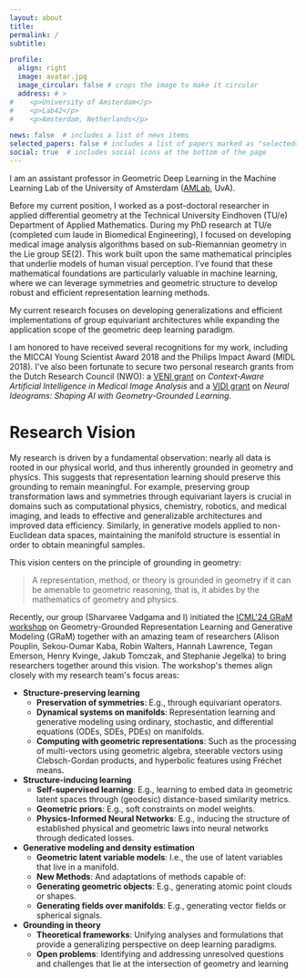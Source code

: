 ```yaml
---
layout: about
title: 
permalink: /
subtitle: 	

profile:
  align: right
  image: avatar.jpg
  image_circular: false # crops the image to make it circular
  address: # >
#    <p>University of Amsterdam</p>
#    <p>Lab42</p>
#    <p>Amsterdam, Netherlands</p>

news: false  # includes a list of news items
selected_papers: false # includes a list of papers marked as "selected={true}"
social: true  # includes social icons at the bottom of the page
---
```


I am an assistant professor in Geometric Deep Learning in the Machine Learning Lab of the University of Amsterdam ([AMLab](https://amlab.science.uva.nl/), UvA).

Before my current position, I worked as a post-doctoral researcher in applied differential geometry at the Technical University Eindhoven (TU/e) Department of Applied Mathematics. During my PhD research at TU/e (completed cum laude in Biomedical Engineering), I focused on developing medical image analysis algorithms based on sub-Riemannian geometry in the Lie group SE(2). This work built upon the same mathematical principles that underlie models of human visual perception. I've found that these mathematical foundations are particularly valuable in machine learning, where we can leverage symmetries and geometric structure to develop robust and efficient representation learning methods.

My current research focuses on developing generalizations and efficient implementations of group equivariant architectures while expanding the application scope of the geometric deep learning paradigm.

I am honored to have received several recognitions for my work, including the MICCAI Young Scientist Award 2018 and the Philips Impact Award (MIDL 2018). I've also been fortunate to secure two personal research grants from the Dutch Research Council (NWO): a [VENI grant](https://www.nwo.nl/en/researchprogrammes/nwo-talent-programme/projects-veni/2019) on *Context-Aware Artificial Intelligence in Medical Image Analysis* and a [VIDI grant](https://www.nwo.nl/en/researchprogrammes/nwo-talent-programme/projects-vidi/vidi-2023) on *Neural Ideograms: Shaping AI with Geometry-Grounded Learning*.

# Research Vision

My research is driven by a fundamental observation: nearly all data is rooted in our physical world, and thus inherently grounded in geometry and physics. This suggests that representation learning should preserve this grounding to remain meaningful. For example, preserving group transformation laws and symmetries through equivariant layers is crucial in domains such as computational physics, chemistry, robotics, and medical imaging, and leads to effective and generalizable architectures and improved data efficiency. Similarly, in generative models applied to non-Euclidean data spaces, maintaining the manifold structure is essential in order to obtain meaningful samples.

This vision centers on the principle of grounding in geometry:

> A representation, method, or theory is grounded in geometry if it can be amenable to geometric reasoning, that is, it abides by the mathematics of geometry and physics.

Recently, our group (Sharvaree Vadgama and I) initiated the [ICML'24 GRaM workshop](https://gram-workshop.github.io/) on Geometry-Grounded Representation Learning and Generative Modeling (GRaM) together with an amazing team of researchers (Alison Pouplin, Sekou-Oumar Kaba, Robin Walters, Hannah Lawrence, Tegan Emerson, Henry Kvinge, Jakub Tomczak, and Stephanie Jegelka) to bring researchers together around this vision.  The workshop's themes align closely with my research team's focus areas:

* **Structure-preserving learning**
  * **Preservation of symmetries**: E.g., through equivariant operators.
  * **Dynamical systems on manifolds**: Representation learning and generative modeling using ordinary, stochastic, and differential equations (ODEs, SDEs, PDEs) on manifolds.
  * **Computing with geometric representations**: Such as the processing of multi-vectors using geometric algebra, steerable vectors using Clebsch-Gordan products, and hyperbolic features using Fréchet means.
* **Structure-inducing learning**
  * **Self-supervised learning**: E.g., learning to embed data in geometric latent spaces through (geodesic) distance-based similarity metrics.
  * **Geometric priors**: E.g., soft constraints on model weights.
  * **Physics-Informed Neural Networks**: E.g., inducing the structure of established physical and geometric laws into neural networks through dedicated losses.
* **Generative modeling and density estimation**
  * **Geometric latent variable models**: I.e., the use of latent variables that live in a manifold.
  * **New Methods**: And adaptations of methods capable of:
  * **Generating geometric objects**: E.g., generating atomic point clouds or shapes.
  * **Generating fields over manifolds**: E.g., generating vector fields or spherical signals.
* **Grounding in theory**
  * **Theoretical frameworks**: Unifying analyses and formulations that provide a generalizing perspective on deep learning paradigms.
  * **Open problems**: Identifying and addressing unresolved questions and challenges that lie at the intersection of geometry and learning

